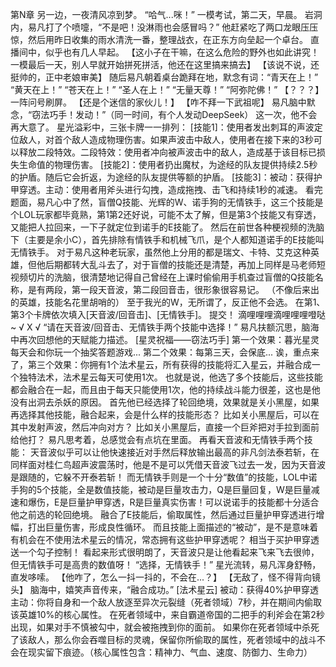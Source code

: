 第N章
    另一边，一夜清风凉到梦。
    “哈气...咪！”
    一模考试，第二天，早晨。
    岩洞内，易凡打了个喷嚏，“不是吧！没淋雨也会感冒吗？”
    他赶紧吃了两口龙眼压压惊，然后用昨日收集的雨水清洗一番，整理战衣，在正东方向垒起一个卓台。
    直播间中，似乎也有几人早起。
    【这小子在干嘛，在这么危险的野外也如此讲究！一模最后一天，别人早就开始拼死拼活，他还在这里搞来搞去】
    【该说不说，还挺帅的，正中老娘审美】
    随后易凡朝着桌台跪拜在地，默念有词：“青天在上！”
    “黄天在上！”
    “苍天在上！”
    “圣人在上！”
    “无量天尊！”
    “阿弥陀佛！”
    【？？？】一阵问号刷屏。
    【还是个迷信的家伙儿！】
    【咋不拜一下武祖呢】
    易凡脑中默念，“窃法巧手！发动！”（同一时间，有个人发动DeepSeek）
    这一次，他不会再大意了。
    星光溢彩中，三张卡牌一一排列：
    [技能1]：使用者发出刺耳的声波定位敌人，对首个敌人造成物理伤害。如果声波击中敌人，使用者在接下来的3秒可以释放二段特效。二段特效：使用者冲向被声波击中的敌人，造成基于该目标已损失生命值的物理伤害。
	[技能2]：使用者扔出魔杖，为途经的队友提供持续2.5秒的护盾。随后它会折返，为途经的队友提供等额的护盾。
	[技能3]：被动：获得护甲穿透。主动：使用者用斧头进行勾拽，造成拖拽、击飞和持续1秒的减速。
    看完题面，易凡心中了然，盲僧Q技能、光辉的W、诺手狗的无情铁手，这三个技能是个LOL玩家都毕竟熟，第1第2还好说，可能不太了解，但是第3个技能又有穿透，又能把人拉回来，一下子就定位到诺手的E技能了。
    然后在前世各种梗视频的洗脑下（主要是余小C），首先排除有情铁手和机械飞爪，是个人都知道诺手的E技能叫无情铁手。
    对于易凡这种老玩家，虽然他上分用的都是瑞文、卡特、艾克这种英雄，但他后期都转大乱斗去了，对于盲僧的技能还是清楚，再加上同样是马老师短视频切片的洗脑，很清楚地记得自己曾经在上课时偷偷用手机查过盲僧的Q技能名称，是有两段，第一段天音波，第二段回音击，很形象很容易记。
    （不像后来出的英雄，技能名花里胡哨的）
    至于我光的W，无所谓了，反正他不会选。
    在第1、第3个卡牌依次填入[天音波/回音击]、[无情铁手]。
    提交！
    滴哩哩哩滴哩哩哩噔哒~
    √ X √
    “请在天音波/回音击、无情铁手两个技能中选择！”
    易凡扶额沉思，脑海中再次回想他的天赋能力描述。
    [星灵祝福——窃法巧手]
    第一个效果：暮光星灵每天会和你玩一个抽奖答题游戏...
    第二个效果：每第三天，会保底...
    诶，重点来了，第三个效果：你拥有1个法术星云，所有获得的技能将汇入星云，并融合成一个独特法术，法术星云每天可使用1次。
    也就是说，他选了多个技能后，这些技能都会融合在一起，而且由于每天只能使用1次，他的持续战斗能力很差，这也是他没有出洞去杀妖的原因。
    首先他已经选择了轮回绝境，效果就是关小黑屋，如果再选择其他技能，融合起来，会是什么样的技能形态？
    比如关小黑屋后，可以在其中发射声波，然后冲向对方？
    比如关小黑屋后，直接一个巨斧把对手拉到面前给他打？
    易凡思考着，总感觉会有点坑在里面。
    再看天音波和无情铁手两个技能：
    天音波似乎可以让他快速接近对手然后释放输出最高的非凡剑法泰若斩，在同样面对桂仁鸟超声波震荡时，他是不是可以凭借天音波飞过去一发，因为天音波是跟随的，它躲不开泰若斩！
    而无情铁手则是一个十分“数值”的技能，LOL中诺手狗的5个技能，全是数值技能，被动是巨量攻击力，Q是巨量回复，W是巨量减速和爆伤，E是巨量护甲穿透，R是巨量真实伤害！可以说诺手的技能都十分适合他之前选的轮回绝境。
    融合了E技能后，偷取属性，然后通过巨量护甲穿透进行增幅，打出巨量伤害，形成良性循环。
    而且技能上面描述的“被动”，是不是意味着有机会在不使用法术星云的情况，常态拥有这些护甲穿透呢？
    相当于买护甲穿透送一个勾子控制！
    看起来形式很明朗了，天音波只是让他看起来飞来飞去很帅，但无情铁手可是高贵的数值呀！
    “选择，无情铁手！”
    星光流转，易凡浑身舒畅，直发哆嗦。
    【他咋了，怎么一抖一抖的，不会在...？】
    【无敌了，怪不得背向镜头】
    脑海中，嬉笑声音传来，“融合成功。”
    [法术星云]
    被动：获得40%护甲穿透
    主动：你将自身和一个敌人放逐至异次元裂缝（死者领域）7秒，并在期间内偷取该英雄10%的核心属性。
    在死者领域中，来自霸道帝国的二把手的利斧会在第2秒出现，如果对手不慎被勾中，就会被拖拽到你的面前。
    如果你在死者领域中杀死了该敌人，那么你会吞噬目标的灵魂，保留你所偷取的属性，死者领域中的战斗不会在现实留下痕迹。（核心属性包含：精神力、气血、速度、防御力、生命力）
